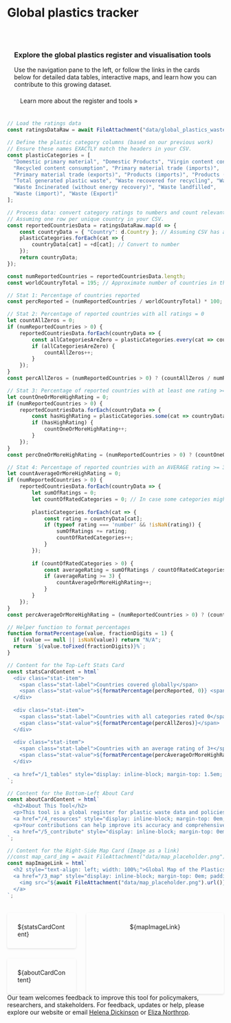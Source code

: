# Global plastics tracker

<div style="margin-top: 2rem; padding: 1rem; background-color: var(--theme-background-alt); border-radius: var(--theme-radius);">
  <h3>Explore the global plastics register and visualisation tools</h3>
  <p>Use the navigation pane to the left, or follow the links in the cards below for detailed data tables, interactive maps, and learn how you can contribute to this growing dataset.</p>
  <a href="/1_about" style="display: inline-block; margin-top: 0em; padding: 0.5em 1em; background-color: var(--theme-foreground-focus); color: var(--theme-background); text-decoration: none; border-radius: 4px;">Learn more about the register and tools &raquo;</a>
</div>

```js
// Load the ratings data
const ratingsDataRaw = await FileAttachment("data/global_plastics_waste_data_ratings_current.csv").csv({typed: true});

// Define the plastic category columns (based on our previous work)
// Ensure these names EXACTLY match the headers in your CSV.
const plasticCategories = [
  "Domestic primary material", "Domestic Products", "Virgin content consumption",
  "Recycled content consumption", "Primary material trade (imports)",
  "Primary material trade (exports)", "Products (imports)", "Products (exports)",
  "Total generated plastic waste", "Waste recovered for recycling", "Waste to Energy",
  "Waste Incinerated (without energy recovery)", "Waste landfilled",
  "Waste (import)", "Waste (Export)"
];

// Process data: convert category ratings to numbers and count relevant stats
// Assuming one row per unique country in your CSV.
const reportedCountriesData = ratingsDataRaw.map(d => {
    const countryData = { "Country": d.Country }; // Assuming CSV has a "Country" column
    plasticCategories.forEach(cat => {
        countryData[cat] = +d[cat]; // Convert to number
    });
    return countryData;
});

const numReportedCountries = reportedCountriesData.length;
const worldCountryTotal = 195; // Approximate number of countries in the world (e.g., UN recognized)

// Stat 1: Percentage of countries reported
const percReported = (numReportedCountries / worldCountryTotal) * 100;

// Stat 2: Percentage of reported countries with all ratings = 0
let countAllZeros = 0;
if (numReportedCountries > 0) {
    reportedCountriesData.forEach(countryData => {
        const allCategoriesAreZero = plasticCategories.every(cat => countryData[cat] === 0 || isNaN(countryData[cat]));
        if (allCategoriesAreZero) {
            countAllZeros++;
        }
    });
}
const percAllZeros = (numReportedCountries > 0) ? (countAllZeros / numReportedCountries) * 100 : 0;

// Stat 3: Percentage of reported countries with at least one rating >= 3
let countOneOrMoreHighRating = 0;
if (numReportedCountries > 0) {
    reportedCountriesData.forEach(countryData => {
        const hasHighRating = plasticCategories.some(cat => countryData[cat] >= 3);
        if (hasHighRating) {
            countOneOrMoreHighRating++;
        }
    });
}
const percOneOrMoreHighRating = (numReportedCountries > 0) ? (countOneOrMoreHighRating / numReportedCountries) * 100 : 0;

// Stat 4: Percentage of reported countries with an AVERAGE rating >= 3
let countAverageOrMoreHighRating = 0;
if (numReportedCountries > 0) {
    reportedCountriesData.forEach(countryData => {
        let sumOfRatings = 0;
        let countOfRatedCategories = 0; // In case some categories might be NaN or missing for a country
        
        plasticCategories.forEach(cat => {
            const rating = countryData[cat];
            if (typeof rating === 'number' && !isNaN(rating)) {
                sumOfRatings += rating;
                countOfRatedCategories++;
            }
        });
        
        if (countOfRatedCategories > 0) {
            const averageRating = sumOfRatings / countOfRatedCategories;
            if (averageRating >= 3) {
                countAverageOrMoreHighRating++;
            }
        }
    });
}
const percAverageOrMoreHighRating = (numReportedCountries > 0) ? (countAverageOrMoreHighRating / numReportedCountries) * 100 : 0;

// Helper function to format percentages
function formatPercentage(value, fractionDigits = 1) {
  if (value == null || isNaN(value)) return "N/A";
  return `${value.toFixed(fractionDigits)}%`;
}
```

```js
// Content for the Top-Left Stats Card
const statsCardContent = html`
  <div class="stat-item">
    <span class="stat-label">Countries covered globally</span>
    <span class="stat-value">${formatPercentage(percReported, 0)} <span class="stat-value-suffix">(${numReportedCountries} countries)</span></span>
  </div>
  
  <div class="stat-item">
    <span class="stat-label">Countries with all categories rated 0</span>
    <span class="stat-value">${formatPercentage(percAllZeros)}</span>
  </div>
  
  <div class="stat-item">
    <span class="stat-label">Countries with an average rating of 3+</span>
    <span class="stat-value">${formatPercentage(percAverageOrMoreHighRating)}</span>
  </div>
  
  <a href="/1_tables" style="display: inline-block; margin-top: 1.5em; padding: 0.5em 1em; background-color: var(--theme-foreground-focus); color: var(--theme-background); text-decoration: none; border-radius: 4px;">View Data Tables &raquo;</a>
`;

// Content for the Bottom-Left About Card
const aboutCardContent = html`
  <h2>About This Tool</h2>
  <p>This tool is a global register for plastic waste data and policies, currently in development.</p>
  <a href="/4_resources" style="display: inline-block; margin-top: 0em; padding: 0.5em 1em; background-color: var(--theme-foreground-focus); color: var(--theme-background); text-decoration: none; border-radius: 4px;">Discover more plastics resources &raquo;</a>
  <p>Your contributions can help improve its accuracy and comprehensiveness.</p>
  <a href="/5_contribute" style="display: inline-block; margin-top: 0em; padding: 0.5em 1em; background-color: var(--theme-foreground-focus); color: var(--theme-background); text-decoration: none; border-radius: 4px;">Learn how to contribute &raquo;</a>
`;

// Content for the Right-Side Map Card (Image as a link)
//const map_card_img = await FileAttachment("data/map_placeholder.png").image()
const mapImageLink = html`
  <h2 style="text-align: left; width: 100%;">Global Map of the Plastics Data Register</h2>
  <a href="/3_map" style="display: inline-block; margin-top: 0em; padding: 0.5em 1em; background-color: var(--theme-foreground-focus); color: var(--theme-background); text-decoration: none; border-radius: 4px;">Explore the interactive map &raquo;
    <img src="${await FileAttachment("data/map_placeholder.png").url()}" alt="Global Plastics Map" style="max-width:100%; height:auto; border:1px solid #ddd; margin-top: 1em; border-radius: 4px;" />
  </a>
`;
```

<style>
  .dashboard-grid {
    display: grid;
    gap: 1.5rem; /* Gap between cards */
    grid-template-columns: 1fr; /* Single column by default for small screens */
    margin-top: 2rem;
  }

  /* Responsive layout:
     Defines a 2-column layout. Left column takes roughly 1/3, right column 2/3.
     The map card on the right spans two conceptual rows.
  */
  @media (min-width: 768px) { /* Adjust breakpoint as needed */
    .dashboard-grid {
      /* Create 2 columns: first for stats/about, second for map */
      grid-template-columns: minmax(0, 1fr) minmax(0, 2fr); 
      /* Define rows to allow map to span */
      grid-template-rows: auto auto; 
    }
  }

  .dashboard-grid .card {
    /* Basic card styling - Observable's default theme usually provides this.
       You can enhance it here if needed. */
    /* Example: border: 1px solid var(--theme-foreground-muted); */
    padding: 1.5rem; /* Standard card padding */
    background-color: var(--theme-card-background);
    border-radius: var(--theme-radius, 4px);
    box-shadow: var(--theme-shadow-2, 0 2px 4px rgba(0,0,0,0.1));
  }

  /* Specific grid item placements for larger screens */
  @media (min-width: 768px) {
    .stats-card-item { /* Class for the div containing statsCardContent */
      grid-column: 1 / 2;
      grid-row: 1 / 2;
    }
    .about-card-item { /* Class for the div containing aboutCardContent */
      grid-column: 1 / 2;
      grid-row: 2 / 3;
    }
    .map-card-item { /* Class for the div containing mapImageLink */
      grid-column: 2 / 3;
      grid-row: 1 / 3; /* Span both rows */
      display: flex;
      flex-direction: column;
      /* justify-content: center; */ /* Optional: if you want vertical centering of content */
      align-items: center;
    }
  }

  .dashboard-grid .card h2 {
    margin-top: 0;
    margin-bottom: 1rem;
    font-size: 1.25rem; /* Adjust as needed */
  }
  .dashboard-grid .card p { /* General paragraph styling within cards */
    margin-bottom: 0.75em;
    line-height: 1.6;
  }

  /* Styles for the new statistic items format */
  .stat-item {
    margin-bottom: 1.25em; /* Space between each statistic item */
  }

  .stat-label {
    display: block; /* Makes it take its own line */
    font-size: 0.85em; /* Smaller text for the label */
    color: var(--theme-foreground-muted, #666); /* Muted color for the label */
    margin-bottom: 0.2em; /* Small space between label and value */
    line-height: 1.4;
  }

  .stat-value {
    display: block; /* Makes it take its own line */
    font-size: 1.75em; /* Significantly larger text for the statistic */
    font-weight: bold;
    color: var(--theme-foreground, #111); /* Regular text color for the value */
    line-height: 1.2;
  }

  .stat-value .stat-value-suffix {
    font-size: 0.5em; /* Makes the suffix part smaller relative to the main stat value */
    font-weight: normal; /* Normal weight for the suffix */
    color: var(--theme-foreground-muted, #666);
    margin-left: 0.25em;
  }

  /* Optional: Adjust spacing if a stat-item directly follows an h2 in any card */
  .dashboard-grid .card h2 + .stat-item {
    margin-top: 1rem; 
  }
</style>


<div class="dashboard-grid">
  <div class="card stats-card-item">
    ${statsCardContent}
  </div>
  <div class="card map-card-item">
    ${mapImageLink}
  </div>
  <div class="card about-card-item">
    ${aboutCardContent}
  </div>
</div>


<div class="small note">
Our team welcomes feedback to improve this tool for policymakers, researchers, and stakeholders. For feedback, updates or help, please explore our website or email
<a href="mailto:helena.dickinson@unsw.edu.au">Helena Dickinson</a>
or
<a href="mailto:e.northrop@unsw.edu.au">Eliza Northrop</a>.